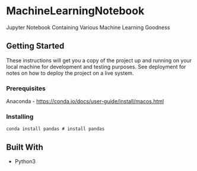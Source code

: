 # MachineLearningNotebook
Jupyter Notebook Containing Various Machine Learning Goodness


## Getting Started

These instructions will get you a copy of the project up and running on your local machine for development and testing purposes. See deployment for notes on how to deploy the project on a live system.

### Prerequisites

Anaconda - https://conda.io/docs/user-guide/install/macos.html

### Installing

```
conda install pandas # install pandas
```

## Built With

  * Python3
